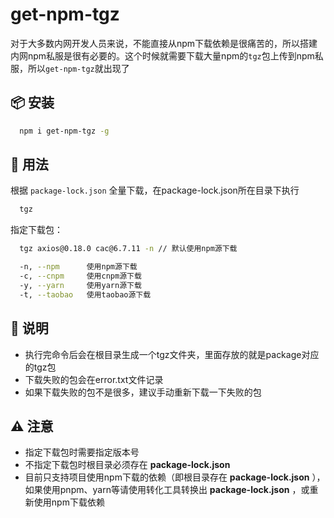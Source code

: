 # get-npm-tgz

对于大多数内网开发人员来说，不能直接从npm下载依赖是很痛苦的，所以搭建内网npm私服是很有必要的。这个时候就需要下载大量npm的`tgz`包上传到npm私服，所以`get-npm-tgz`就出现了

## 📦 安装

```bash
  npm i get-npm-tgz -g
```

## 🚗 用法

根据 `package-lock.json` 全量下载，在package-lock.json所在目录下执行

```bash
  tgz
```

指定下载包：

```bash
  tgz axios@0.18.0 cac@6.7.11 -n // 默认使用npm源下载
```

```bash
  -n, --npm      使用npm源下载
  -c, --cnpm     使用cnpm源下载
  -y, --yarn     使用yarn源下载
  -t, --taobao   使用taobao源下载
```

## 🤗 说明

- 执行完命令后会在根目录生成一个tgz文件夹，里面存放的就是package对应的tgz包
- 下载失败的包会在error.txt文件记录
- 如果下载失败的包不是很多，建议手动重新下载一下失败的包

## ⚠️ 注意

- 指定下载包时需要指定版本号
- 不指定下载包时根目录必须存在 **package-lock.json**
- 目前只支持项目使用npm下载的依赖（即根目录存在 **package-lock.json** ），如果使用pnpm、yarn等请使用转化工具转换出 **package-lock.json** ，或重新使用npm下载依赖
